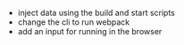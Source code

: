 * inject data using the build and start scripts
* change the cli to run webpack
* add an input for running in the browser